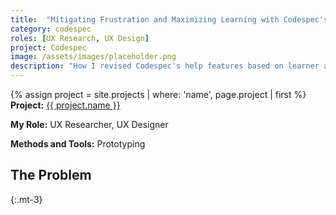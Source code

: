 ```yaml
---
title:  "Mitigating Frustration and Maximizing Learning with Codespec's Help Features"
category: codespec
roles: [UX Research, UX Design]
project: Codespec
image: /assets/images/placeholder.png
description: "How I revised Codespec's help features based on learner and instructor feedback."
---
```

{% assign project = site.projects | where: 'name', page.project | first %}
**Project:** <a href="{{ project.url }}" class="text--link">{{ project.name }}</a>

**My Role:** UX Researcher, UX Designer

**Methods and Tools:** Prototyping

## The Problem
{:.mt-3}